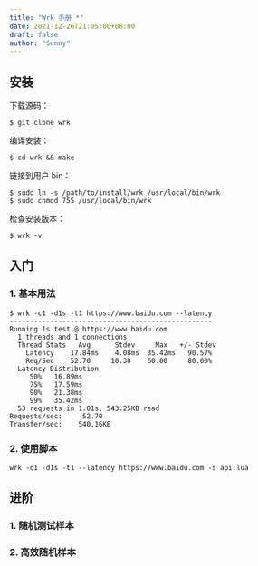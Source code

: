 ```yaml
---
title: "Wrk 手册 *"
date: 2021-12-26T21:05:00+08:00
draft: false
author: "Sunny"
---
```


## 安装

下载源码：

```
$ git clone wrk
```

编译安装：

```
$ cd wrk && make
```

链接到用户 bin：

```
$ sudo ln -s /path/to/install/wrk /usr/local/bin/wrk
$ sudo chmod 755 /usr/local/bin/wrk
```

检查安装版本：

```
$ wrk -v
```



## 入门

### 1. 基本用法

```
$ wrk -c1 -d1s -t1 https://www.baidu.com --latency
--------------------------------------------------
Running 1s test @ https://www.baidu.com
  1 threads and 1 connections
  Thread Stats   Avg      Stdev     Max   +/- Stdev
    Latency    17.84ms    4.08ms  35.42ms   90.57%
    Req/Sec    52.70     10.38    60.00     80.00%
  Latency Distribution
     50%   16.89ms
     75%   17.59ms
     90%   21.38ms
     99%   35.42ms
  53 requests in 1.01s, 543.25KB read
Requests/sec:     52.70
Transfer/sec:    540.16KB
```

### 2. 使用脚本

```
wrk -c1 -d1s -t1 --latency https://www.baidu.com -s api.lua
```

## 进阶

### 1. 随机测试样本

### 2. 高效随机样本

